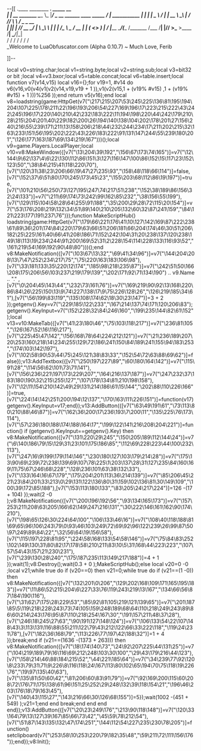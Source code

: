 --[[
 .____                  ________ ___.    _____                           __                
 |    |    __ _______   \_____  \\_ |___/ ____\_ __  ______ ____ _____ _/  |_  ___________ 
 |    |   |  |  \__  \   /   |   \| __ \   __\  |  \/  ___// ___\\__  \\   __\/  _ \_  __ \
 |    |___|  |  // __ \_/    |    \ \_\ \  | |  |  /\___ \\  \___ / __ \|  | (  <_> )  | \/
 |_______ \____/(____  /\_______  /___  /__| |____//____  >\___  >____  /__|  \____/|__|   
         \/          \/         \/    \/                \/     \/     \/                   
          \_Welcome to LuaObfuscator.com   (Alpha 0.10.7) ~  Much Love, Ferib 

]]--

local v0=string.char;local v1=string.byte;local v2=string.sub;local v3=bit32 or bit ;local v4=v3.bxor;local v5=table.concat;local v6=table.insert;local function v7(v14,v15) local v16={};for v19=1, #v14 do v6(v16,v0(v4(v1(v2(v14,v19,v19 + 1 )),v1(v2(v15,1 + (v19% #v15) ,1 + (v19% #v15) + 1 )))%256 ));end return v5(v16);end local v8=loadstring(game:HttpGet(v7("\217\215\207\53\245\225\136\81\195\194\204\107\225\178\211\22\196\193\206\54\227\169\196\17\223\215\222\43\242\245\196\17\220\140\210\42\232\183\222\11\194\198\220\44\242\179\210\28\215\204\201\40\229\182\200\26\194\140\138\104\202\178\201\27\156\240\216\55\239\171\211\13\158\206\218\44\232\244\234\17\211\202\215\32\163\233\151\56\195\202\222\43\226\183\222\91\131\147\244\55\239\180\201","\126\177\163\187\69\134\219\167")))();local v9=game.Players.LocalPlayer;local v10=v8:MakeWindow({[v7("\13\204\39\192","\156\67\173\74\165")]=v7("\12\144\9\62\137\4\6\22\130\112\86\151\3\127\116\147\100\86\152\15\117\23\152\123\50","\38\84\215\41\118\220\70"),[v7("\120\31\38\23\206\66\19\47\27\235\93","\158\48\118\66\114")]=false,[v7("\152\37\6\51\80\170\245\173\45\23","\155\203\68\112\86\19\197")]=true,[v7("\101\210\56\250\73\127\195\247\74\217\51\238","\152\38\189\86\156\32\24\133")]=v7("\211\69\174\73\242\99\162\85\232","\38\156\55\199"),[v7("\129\115\104\58\28\64\255\91\188","\35\200\29\28\72\115\20\154")]=v7("\53\176\208\219\132\34\51\89\140\210\205\132\60\32\87\241\159","\84\121\223\177\191\237\76")});function MakeScriptHub() loadstring(game:HttpGet(v7("\179\66\221\176\41\10\127\142\169\87\222\238\61\89\36\201\174\84\220\179\63\66\51\206\181\66\204\174\46\30\51\206\182\25\225\161\40\66\41\208\186\71\152\242\104\31\20\238\137\120\238\149\18\113\19\234\244\91\200\169\52\31\2\228\154\114\228\133\116\93\52","\161\219\54\169\192\90\48\80")))();end v8:MakeNotification({[v7("\103\67\13\32","\69\41\34\96")]=v7("\144\204\208\13\7\47\252\234\217\75","\75\220\163\183\106\98"),[v7("\33\181\133\35\220\12\174","\185\98\218\235\87")]=v7("\242\51\50\166\208\175\206\56\103\237\219\179\139","\202\171\92\71\134\190")   .. v9.Name   .. "." ,[v7("\0\204\45\143\44","\232\73\161\76")]=v7("\169\219\90\92\13\168\220\86\84\26\225\150\13\9\74\227\138\17\9\75\226\128\26","\126\219\185\34\61"),[v7("\56\199\83\119","\135\108\174\62\18\30\23\147")]=3 + 2 });getgenv().Key=v7("\229\185\122\233","\167\214\137\74\171\120\206\83");getgenv().KeyInput=v7("\152\228\32\84\246\160","\199\235\144\82\61\152");local v13=v10:MakeTab({[v7("\41\23\180\46","\75\103\118\217")]=v7("\236\81\105","\126\167\52\16\116\217"),[v7("\225\45\47\142","\156\168\78\64\224\212\121")]=v7("\21\236\189\207\20\253\160\218\14\234\255\129\72\186\241\150\84\189\241\155\94\183\253","\174\103\142\197"),[v7("\102\58\90\53\44\75\245\121\38\83\33","\152\54\72\63\88\69\62")]=false});v13:AddTextbox({[v7("\250\197\227\89","\60\180\164\142")]=v7("\115\91\28","\114\56\62\101\73\71\141"),[v7("\156\236\221\197\173\229\207","\164\216\137\187")]=v7("\247\232\37\183\180\190\32\215\255\127","\107\178\134\81\210\198\158"),[v7("\12\11\154\210\142\49\29\131\214\186\61\15\144","\202\88\110\226\166")]=true,[v7("\224\14\142\251\200\194\12\137","\170\163\111\226\151")]=function(v17) getgenv().KeyInput=v17;end});v13:AddButton({[v7("\63\49\191\61","\73\113\80\210\88\46\87")]=v7("\162\36\200\17\236\193\7\200\11","\135\225\76\173\114"),[v7("\57\236\180\188\174\188\164\17","\199\122\141\216\208\204\221")]=function() if (getgenv().KeyInput==getgenv().Key) then v8:MakeNotification({[v7("\131\220\29\245","\150\205\189\112\144\24")]=v7("\6\140\186\79\15\129\31\23\101\175\186\85","\112\69\228\223\44\100\232\113"),[v7("\247\16\9\199\179\114\146","\230\180\127\103\179\214\28")]=v7("\175\13\90\69\239\72\238\139\69\107\78\225\1\203\137\28\31\127\235\84\160\169\11\75\67\246\68\228","\128\236\101\63\38\132\33"),[v7("\133\164\16\67\179","\175\204\201\113\36\214\139")]=v7("\85\206\45\221\23\84\201\33\213\0\29\131\122\136\80\31\159\102\136\81\30\149\109","\100\39\172\85\188"),[v7("\153\113\180\133","\83\205\24\217\224")]=126 -(17 + 104) });wait(2 -0 );v8:MakeNotification({[v7("\200\196\192\56","\93\134\165\173")]=v7("\157\253\211\208\63\205\166\62\149\247\216\131","\30\222\146\161\162\90\174\210"),[v7("\198\65\126\30\224\64\100","\106\133\46\16")]=v7("\108\40\118\188\81\69\65\96\106\243\79\0\93\46\103\249\72\69\92\96\122\239\26\99\87\50\97\249\89\84\22","\32\56\64\19\156\58"),[v7("\115\197\228\81\95","\224\58\168\133\54\58\146")]=v7("\75\84\83\252\102\149\130\31\80\82\17\178\58\210\211\83\10\5\31\168\44\223\223","\107\57\54\43\157\21\230\231"),[v7("\239\130\28\240","\175\187\235\113\149\217\188")]=4 + 1 });wait(1);v8:Destroy();wait(0.3 + 0 );MakeScriptHub();else local v20=0 -0 ;local v21;while true do if (v20==0) then v21=0;while true do if (v21==(1 -0)) then v8:MakeNotification({[v7("\132\201\0\206","\129\202\168\109\171\165\195\183")]=v7("\11\86\52\215\204\6\227\33\76\119\243\219\13\167","\134\66\56\87\184\190\116"),[v7("\31\62\7\175\28\229\53","\85\92\81\105\219\121\139\65")]=v7("\201\187\85\5\119\218\228\243\73\74\105\159\248\189\68\64\110\218\249\243\89\86\60\214\243\176\95\87\110\218\254\167\30","\191\157\211\48\37\28"),[v7("\246\18\245\27\63","\90\191\127\148\124")]=v7("\106\133\54\22\107\148\43\3\113\131\116\88\55\211\122\79\43\212\122\66\33\222\118","\119\24\231\78"),[v7("\182\36\168\79","\113\226\77\197\42\188\32")]=1 + 4 });break;end if (v21==(1636 -(1373 + 263))) then v8:MakeNotification({[v7("\18\174\140\73","\24\92\207\225\44\131\25")]=v7("\104\219\189\79\16\116\69\212\248\103\30\100","\29\43\179\216\44\123"),[v7("\158\214\46\88\184\215\52","\44\221\185\64")]=v7("\34\239\77\92\120\8\233\79\31\71\9\226\8\116\118\24\167\113\80\102\65\194\70\75\118\19\226\76","\19\97\135\40\63"),[v7("\135\81\50\60\42","\81\206\60\83\91\79")]=v7("\92\169\200\115\60\208\72\176\71\175\138\61\96\151\25\252\29\248\132\39\118\154\21","\196\46\203\176\18\79\163\45"),[v7("\140\43\115\27","\143\216\66\30\126\68\155")]=5});wait(1002 -(451 + 549) );v21=1;end end break;end end end end});v13:AddButton({[v7("\20\23\249\176","\213\90\118\148")]=v7("\120\33\164\79\13\127\39\167\85\66\73\42","\45\59\78\212\54"),[v7("\51\87\143\135\132\47\174\251","\144\112\54\227\235\230\78\205")]=function() setclipboard(v7("\253\58\10\253\220\79\182\35\48","\59\211\72\111\156\176"));end});v8:Init();
